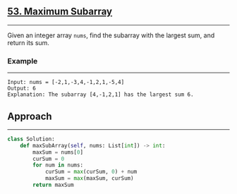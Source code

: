 ## [53. Maximum Subarray](https://leetcode.com/problems/maximum-subarray/description/?envType=problem-list-v2&envId=r27zde7r)

---

Given an integer array `nums`, find the subarray with the largest sum, and return its sum.

### Example

---

```
Input: nums = [-2,1,-3,4,-1,2,1,-5,4]
Output: 6
Explanation: The subarray [4,-1,2,1] has the largest sum 6.
```

## Approach

---

```python
class Solution:
    def maxSubArray(self, nums: List[int]) -> int:
        maxSum = nums[0]
        curSum = 0
        for num in nums:
            curSum = max(curSum, 0) + num
            maxSum = max(maxSum, curSum)
        return maxSum
```
